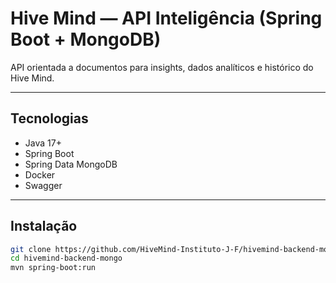 # Hive Mind — API Inteligência (Spring Boot + MongoDB)

API orientada a documentos para insights, dados analíticos e histórico do Hive Mind.

---

## Tecnologias
- Java 17+
- Spring Boot
- Spring Data MongoDB
- Docker
- Swagger

---

## Instalação
```bash
git clone https://github.com/HiveMind-Instituto-J-F/hivemind-backend-mongo.git
cd hivemind-backend-mongo
mvn spring-boot:run
